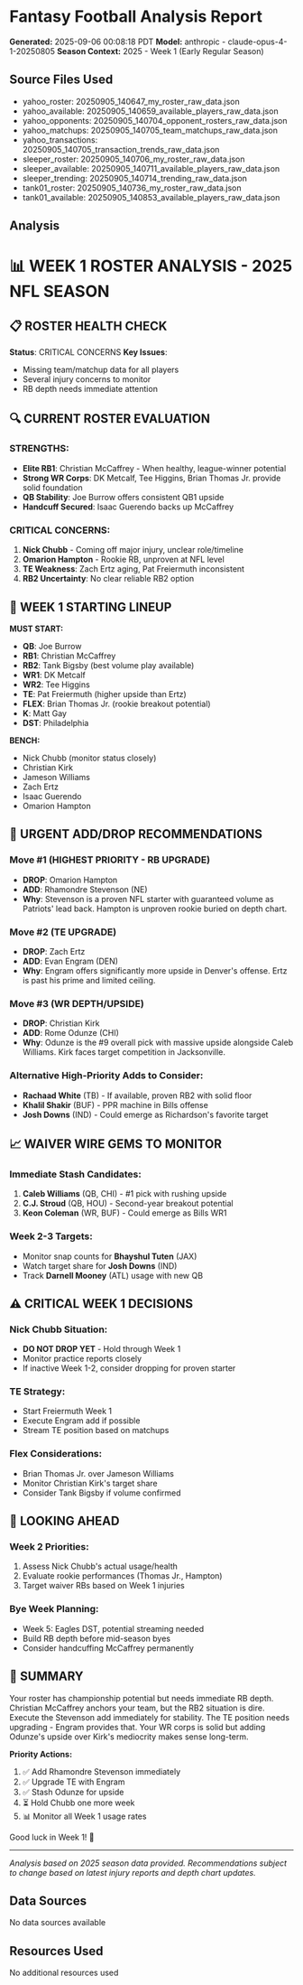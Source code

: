 # Fantasy Football Analysis Report

**Generated:** 2025-09-06 00:08:18 PDT
**Model:** anthropic - claude-opus-4-1-20250805
**Season Context:** 2025 - Week 1 (Early Regular Season)

## Source Files Used
- yahoo_roster: 20250905_140647_my_roster_raw_data.json
- yahoo_available: 20250905_140659_available_players_raw_data.json
- yahoo_opponents: 20250905_140704_opponent_rosters_raw_data.json
- yahoo_matchups: 20250905_140705_team_matchups_raw_data.json
- yahoo_transactions: 20250905_140705_transaction_trends_raw_data.json
- sleeper_roster: 20250905_140706_my_roster_raw_data.json
- sleeper_available: 20250905_140711_available_players_raw_data.json
- sleeper_trending: 20250905_140714_trending_raw_data.json
- tank01_roster: 20250905_140736_my_roster_raw_data.json
- tank01_available: 20250905_140853_available_players_raw_data.json

## Analysis

# 📊 WEEK 1 ROSTER ANALYSIS - 2025 NFL SEASON

## 📋 ROSTER HEALTH CHECK
**Status**: CRITICAL CONCERNS
**Key Issues**: 
- Missing team/matchup data for all players
- Several injury concerns to monitor
- RB depth needs immediate attention

## 🔍 CURRENT ROSTER EVALUATION

### STRENGTHS:
- **Elite RB1**: Christian McCaffrey - When healthy, league-winner potential
- **Strong WR Corps**: DK Metcalf, Tee Higgins, Brian Thomas Jr. provide solid foundation
- **QB Stability**: Joe Burrow offers consistent QB1 upside
- **Handcuff Secured**: Isaac Guerendo backs up McCaffrey

### CRITICAL CONCERNS:
1. **Nick Chubb** - Coming off major injury, unclear role/timeline
2. **Omarion Hampton** - Rookie RB, unproven at NFL level
3. **TE Weakness**: Zach Ertz aging, Pat Freiermuth inconsistent
4. **RB2 Uncertainty**: No clear reliable RB2 option

## 🎯 WEEK 1 STARTING LINEUP

**MUST START:**
- **QB**: Joe Burrow
- **RB1**: Christian McCaffrey
- **RB2**: Tank Bigsby (best volume play available)
- **WR1**: DK Metcalf
- **WR2**: Tee Higgins
- **TE**: Pat Freiermuth (higher upside than Ertz)
- **FLEX**: Brian Thomas Jr. (rookie breakout potential)
- **K**: Matt Gay
- **DST**: Philadelphia

**BENCH:**
- Nick Chubb (monitor status closely)
- Christian Kirk
- Jameson Williams
- Zach Ertz
- Isaac Guerendo
- Omarion Hampton

## 🔄 URGENT ADD/DROP RECOMMENDATIONS

### **Move #1** (HIGHEST PRIORITY - RB UPGRADE)
- **DROP**: Omarion Hampton
- **ADD**: Rhamondre Stevenson (NE)
- **Why**: Stevenson is a proven NFL starter with guaranteed volume as Patriots' lead back. Hampton is unproven rookie buried on depth chart.

### **Move #2** (TE UPGRADE)
- **DROP**: Zach Ertz
- **ADD**: Evan Engram (DEN)
- **Why**: Engram offers significantly more upside in Denver's offense. Ertz is past his prime and limited ceiling.

### **Move #3** (WR DEPTH/UPSIDE)
- **DROP**: Christian Kirk
- **ADD**: Rome Odunze (CHI)
- **Why**: Odunze is the #9 overall pick with massive upside alongside Caleb Williams. Kirk faces target competition in Jacksonville.

### **Alternative High-Priority Adds to Consider:**
- **Rachaad White** (TB) - If available, proven RB2 with solid floor
- **Khalil Shakir** (BUF) - PPR machine in Bills offense
- **Josh Downs** (IND) - Could emerge as Richardson's favorite target

## 📈 WAIVER WIRE GEMS TO MONITOR

### Immediate Stash Candidates:
1. **Caleb Williams** (QB, CHI) - #1 pick with rushing upside
2. **C.J. Stroud** (QB, HOU) - Second-year breakout potential
3. **Keon Coleman** (WR, BUF) - Could emerge as Bills WR1

### Week 2-3 Targets:
- Monitor snap counts for **Bhayshul Tuten** (JAX)
- Watch target share for **Josh Downs** (IND)
- Track **Darnell Mooney** (ATL) usage with new QB

## ⚠️ CRITICAL WEEK 1 DECISIONS

### Nick Chubb Situation:
- **DO NOT DROP YET** - Hold through Week 1
- Monitor practice reports closely
- If inactive Week 1-2, consider dropping for proven starter

### TE Strategy:
- Start Freiermuth Week 1
- Execute Engram add if possible
- Stream TE position based on matchups

### Flex Considerations:
- Brian Thomas Jr. over Jameson Williams
- Monitor Christian Kirk's target share
- Consider Tank Bigsby if volume confirmed

## 📅 LOOKING AHEAD

### Week 2 Priorities:
1. Assess Nick Chubb's actual usage/health
2. Evaluate rookie performances (Thomas Jr., Hampton)
3. Target waiver RBs based on Week 1 injuries

### Bye Week Planning:
- Week 5: Eagles DST, potential streaming needed
- Build RB depth before mid-season byes
- Consider handcuffing McCaffrey permanently

## 🎯 SUMMARY

Your roster has championship potential but needs immediate RB depth. Christian McCaffrey anchors your team, but the RB2 situation is dire. Execute the Stevenson add immediately for stability. The TE position needs upgrading - Engram provides that. Your WR corps is solid but adding Odunze's upside over Kirk's mediocrity makes sense long-term.

**Priority Actions:**
1. ✅ Add Rhamondre Stevenson immediately
2. ✅ Upgrade TE with Engram
3. ✅ Stash Odunze for upside
4. ⏳ Hold Chubb one more week
5. 📊 Monitor all Week 1 usage rates

Good luck in Week 1! 🏈

---
*Analysis based on 2025 season data provided. Recommendations subject to change based on latest injury reports and depth chart updates.*

## Data Sources

No data sources available

## Resources Used

No additional resources used
